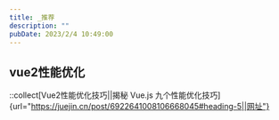```yaml
---
title: _推荐
description: ""
pubDate: 2023/2/4 10:49:00
---
```


## vue2性能优化

::collect[Vue2性能优化技巧||揭秘 Vue.js 九个性能优化技巧]{url="https://juejin.cn/post/6922641008106668045#heading-5||网址"}